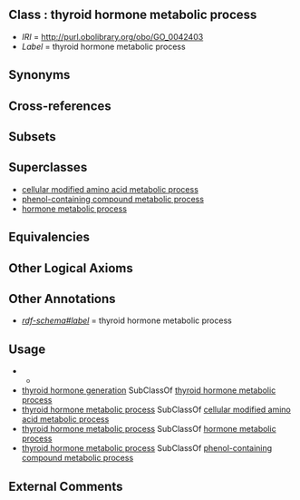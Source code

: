 
## Class : thyroid hormone metabolic process

 * *IRI* = http://purl.obolibrary.org/obo/GO_0042403
 * *Label* = thyroid hormone metabolic process

## Synonyms


## Cross-references


## Subsets


## Superclasses

 * [cellular modified amino acid metabolic process](../../GO/75/GO_0006575.md)
 * [phenol-containing compound metabolic process](../../GO/58/GO_0018958.md)
 * [hormone metabolic process](../../GO/45/GO_0042445.md)

## Equivalencies


## Other Logical Axioms


## Other Annotations

 * *[rdf-schema#label](../../el/rdf-schema#label.md)* = thyroid hormone metabolic process

## Usage

 * -
 * [thyroid hormone generation](../../GO/90/GO_0006590.md) SubClassOf [thyroid hormone metabolic process](../../GO/03/GO_0042403.md)
 * [thyroid hormone metabolic process](../../GO/03/GO_0042403.md) SubClassOf [cellular modified amino acid metabolic process](../../GO/75/GO_0006575.md)
 * [thyroid hormone metabolic process](../../GO/03/GO_0042403.md) SubClassOf [hormone metabolic process](../../GO/45/GO_0042445.md)
 * [thyroid hormone metabolic process](../../GO/03/GO_0042403.md) SubClassOf [phenol-containing compound metabolic process](../../GO/58/GO_0018958.md)

## External Comments


